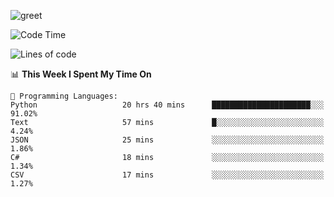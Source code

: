 ![greet](https://user-images.githubusercontent.com/44234583/146624354-9d461392-3676-4e7a-b12f-debc7319f53b.gif)

<!--START_SECTION:waka-->
![Code Time](http://img.shields.io/badge/Code%20Time-0%20secs-blue)

![Lines of code](https://img.shields.io/badge/From%20Hello%20World%20I%27ve%20Written-492%20Thousand%20lines%20of%20code-blue)

📊 **This Week I Spent My Time On** 

```text
💬 Programming Languages: 
Python                   20 hrs 40 mins      ██████████████████████░░░   91.02% 
Text                     57 mins             █░░░░░░░░░░░░░░░░░░░░░░░░   4.24% 
JSON                     25 mins             ░░░░░░░░░░░░░░░░░░░░░░░░░   1.86% 
C#                       18 mins             ░░░░░░░░░░░░░░░░░░░░░░░░░   1.34% 
CSV                      17 mins             ░░░░░░░░░░░░░░░░░░░░░░░░░   1.27%

```


<!--END_SECTION:waka-->
